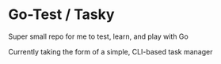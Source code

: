 # Go-Test / Tasky

Super small repo for me to test, learn, and play with Go

Currently taking the form of a simple, CLI-based task manager

